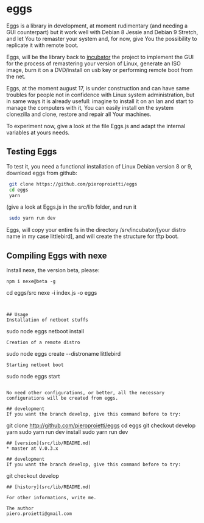 # eggs

Eggs is a library in development, at moment rudimentary (and needing a GUI counterpart) but it work well with Debian 8 Jessie and Debian 9 Stretch, and let You to remaster your system and, for now, give You the possibility to replicate it with remote boot.

Eggs, will be the library back  to [incubator](http://github.com/pieroproietti/incubator) the project to implement the GUI for the process of remastering your version of Linux, generate an ISO image, burn it on a DVD/install on usb key or performing remote boot from the net.

Eggs, at the moment august 17, is under construction and can have same troubles for people not in confidence with Linux system administration, but in same ways it is already usefull: imagine to install it on an lan and start to manage the computers with it, You can easily install on the system clonezilla and clone, restore and repair all Your machines.

To experiment now, give a look at the file Eggs.js and adapt the internal variables at yours needs.

## Testing Eggs

To test it, you need a functional installation of Linux Debian version 8 or 9, download eggs from github:
``` bash
 git clone https://github.com/pieroproietti/eggs
 cd eggs
 yarn
```
(give a look at Eggs.js in the src/lib folder, and run it
``` bash
 sudo yarn run dev
```
Eggs, will copy your entire fs in the directory /srv/incubator/[your distro name in my case littlebird], and will create the structure for tftp boot.

## Compiling Eggs with nexe

Install nexe, the version beta, please:
```
npm i nexe@beta -g
```
cd eggs/src
nexe -i index.js -o eggs
```


## Usage
Installation of netboot stuffs
```
sudo node eggs netboot install
```
Creation of a remote distro
```
sudo node eggs create --distroname littlebird
```
Starting netboot boot

```
sudo node eggs start
```

No need other configurations, or better, all the necessary configurations will be created from eggs.

## development
If you want the branch develop, give this command before to try:
```
 git clone http://github.com/pieroproietti/eggs
 cd eggs
 git checkout develop
 yarn
 sudo yarn run dev install
 sudo yarn run dev
```
## [version](src/lib/README.md)
* master at V.0.3.x

## development
If you want the branch develop, give this command before to try:
```
 git checkout develop
```
## [history](src/lib/README.md)

For other informations, write me.

The author
piero.proietti@gmail.com
